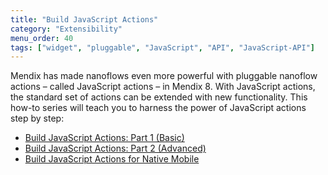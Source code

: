 ```yaml
---
title: "Build JavaScript Actions"
category: "Extensibility"
menu_order: 40
tags: ["widget", "pluggable", "JavaScript", "API", "JavaScript-API"]
---
```


Mendix has made nanoflows even more powerful with pluggable nanoflow actions – called JavaScript actions – in Mendix 8. With JavaScript actions, the standard set of actions can be extended with new functionality. This how-to series will teach you to harness the power of JavaScript actions step by step: 

* [Build JavaScript Actions: Part 1 (Basic)](write-javascript-actions)
* [Build JavaScript Actions: Part 2 (Advanced)](write-javascript-github)
* [Build JavaScript Actions for Native Mobile](create-native-javascript-action)
